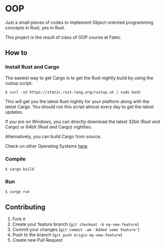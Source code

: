 # OOP

Just a small pieces of codes to implement Object-oriented programming concepts in Rust, yes in Rust.

This project is the result of class of OOP course at Fatec.

## How to

### Install Rust and Cargo

The easiest way to get Cargo is to get the Rust nightly build by using the rustup script:

`$ curl -sS https://static.rust-lang.org/rustup.sh | sudo bash`

This will get you the latest Rust nightly for your platform along with the latest Cargo. You should run this script almost every day to get the latest updates.

If you are on Windows, you can directly download the latest 32bit (Rust and Cargo) or 64bit (Rust and Cargo) nightlies.

Alternatively, you can build Cargo from source.

Check on other Operating Systems [here](http://www.rust-lang.org/).

### Compile

`$ cargo build`

### Run

`$ cargo run`



## Contributing

1. Fork it
2. Create your feature branch (`git checkout -b my-new-feature`)
3. Commit your changes (`git commit -am 'Added some feature'`)
4. Push to the branch (`git push origin my-new-feature`)
5. Create new Pull Request